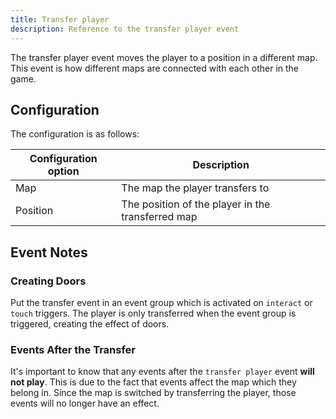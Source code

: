 ```yaml
---
title: Transfer player
description: Reference to the transfer player event
---
```


The transfer player event moves the player to a position in a different map. This event is how different maps are connected with each other in the game.
  

## Configuration

The configuration is as follows:

| Configuration option | Description                                       |
| -------------------- | ------------------------------------------------- |
| Map                  | The map the player transfers to                   |
| Position             | The position of the player in the transferred map |

## Event Notes

### Creating Doors

Put the transfer event in an event group which is activated on `interact` or `touch` triggers. The player is only transferred when the event group is triggered, creating the effect of doors.

### Events After the Transfer

It's important to know that any events after the `transfer player` event **will not play**. This is due to the fact that events affect the map which they belong in. Since the map is switched by transferring the player, those events will no longer have an effect. 